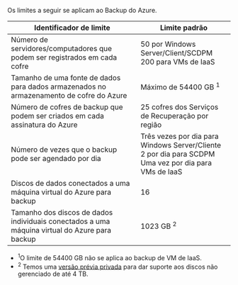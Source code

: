 
Os limites a seguir se aplicam ao Backup do Azure.

| Identificador de limite | Limite padrão |
| --- | --- |
| Número de servidores/computadores que podem ser registrados em cada cofre |50 por Windows Server/Client/SCDPM  <br/> 200 para VMs de IaaS |
| Tamanho de uma fonte de dados para dados armazenados no armazenamento de cofre do Azure |Máximo de 54400 GB <sup>1</sup> |
| Número de cofres de backup que podem ser criados em cada assinatura do Azure |25 cofres dos Serviços de Recuperação por região |
| Número de vezes que o backup pode ser agendado por dia |Três vezes por dia para Windows Server/Cliente  <br/> 2 por dia para SCDPM <br/> Uma vez por dia para VMs de IaaS |
| Discos de dados conectados a uma máquina virtual do Azure para backup |16 |
| Tamanho dos discos de dados individuais conectados a uma máquina virtual do Azure para backup| 1023 GB <sup>2</sup>|

* <sup>1</sup>O limite de 54400 GB não se aplica ao backup de VM de IaaS.
* <sup>2</sup> Temos uma [versão prévia privada](https://gallery.technet.microsoft.com/Instant-recovery-point-and-25fe398a?redir=0) para dar suporte aos discos não gerenciado de até 4 TB. 

